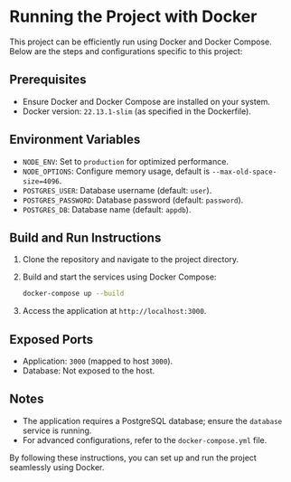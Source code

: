 # Running the Project with Docker

This project can be efficiently run using Docker and Docker Compose. Below are the steps and configurations specific to this project:

## Prerequisites

- Ensure Docker and Docker Compose are installed on your system.
- Docker version: `22.13.1-slim` (as specified in the Dockerfile).

## Environment Variables

- `NODE_ENV`: Set to `production` for optimized performance.
- `NODE_OPTIONS`: Configure memory usage, default is `--max-old-space-size=4096`.
- `POSTGRES_USER`: Database username (default: `user`).
- `POSTGRES_PASSWORD`: Database password (default: `password`).
- `POSTGRES_DB`: Database name (default: `appdb`).

## Build and Run Instructions

1. Clone the repository and navigate to the project directory.
2. Build and start the services using Docker Compose:

   ```bash
   docker-compose up --build
   ```

3. Access the application at `http://localhost:3000`.

## Exposed Ports

- Application: `3000` (mapped to host `3000`).
- Database: Not exposed to the host.

## Notes

- The application requires a PostgreSQL database; ensure the `database` service is running.
- For advanced configurations, refer to the `docker-compose.yml` file.

By following these instructions, you can set up and run the project seamlessly using Docker.